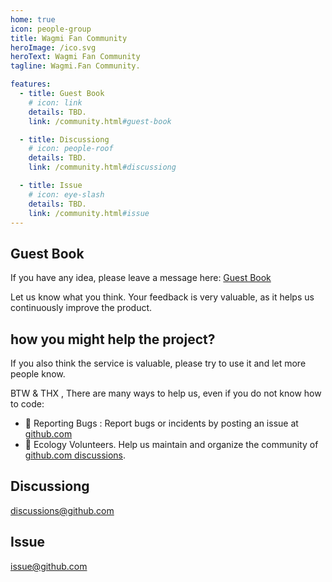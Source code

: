 ```yaml
---
home: true
icon: people-group
title: Wagmi Fan Community
heroImage: /ico.svg
heroText: Wagmi Fan Community
tagline: Wagmi.Fan Community. 

features:
  - title: Guest Book
    # icon: link
    details: TBD. 
    link: /community.html#guest-book

  - title: Discussiong
    # icon: people-roof
    details: TBD.
    link: /community.html#discussiong

  - title: Issue
    # icon: eye-slash
    details: TBD. 
    link: /community.html#issue
---
```


## Guest Book
If you have any idea, please leave a message here: [Guest Book](https://github.com/WagmiFan/WagmiFanWeb/discussions/1)

Let us know what you think. Your feedback is very valuable, as it helps us continuously improve the product. 

## how you might help the project?
If you also think the service is valuable, please try to use it and let more people know.   

BTW & THX , There are many ways to help us, even if you do not know how to code:  
- 🐛 Reporting Bugs : Report bugs or incidents by posting an issue at [github.com](https://github.com/WagmiFan/WagmiFanWeb/issues)   
- 📆 Ecology Volunteers. Help us maintain and organize the community of [github.com discussions](https://github.com/WagmiFan/WagmiFanWeb/discussions).


## Discussiong
[discussions@github.com ](https://github.com/WagmiFan/WagmiFanWeb/discussions)
## Issue
[issue@github.com](https://github.com/WagmiFan/WagmiFanWeb/issues)
 
